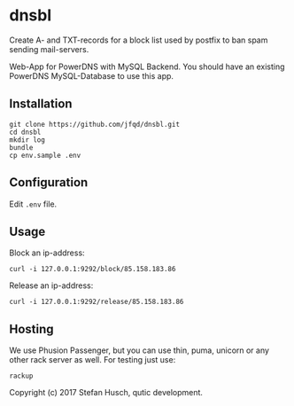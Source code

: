 # dnsbl

Create A- and TXT-records for a block list used by postfix to ban spam sending mail-servers.

Web-App for PowerDNS with MySQL Backend. You should have an existing PowerDNS MySQL-Database to use this app.

## Installation

```
git clone https://github.com/jfqd/dnsbl.git
cd dnsbl
mkdir log
bundle
cp env.sample .env
```

## Configuration

Edit ```.env``` file.

## Usage

Block an ip-address:

```curl -i 127.0.0.1:9292/block/85.158.183.86```

Release an ip-address:

```curl -i 127.0.0.1:9292/release/85.158.183.86```

## Hosting

We use Phusion Passenger, but you can use thin, puma, unicorn or any other rack server as well. For testing just use:

```rackup```

Copyright (c) 2017 Stefan Husch, qutic development.